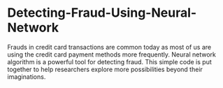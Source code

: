 # Detecting-Fraud-Using-Neural-Network

Frauds in credit card transactions are common today as most of us are using the credit card payment methods more frequently.
Neural network algorithm is a powerful tool for detecting fraud. This simple code is put together to help researchers explore more possibilities beyond their imaginations.
